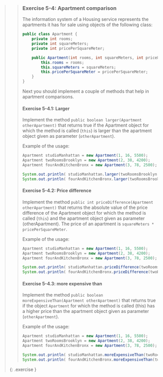 >> ### Exercise 5-4: Apartment comparison
>>
>> The information system of a Housing service represents the apartments it has for sale using objects of the following class:
>>
>>```java
>> public class Apartment {
>>     private int rooms;
>>     private int squareMeters;
>>     private int pricePerSquareMeter;
>>
>>     public Apartment(int rooms, int squareMeters, int pricePerSquareMeter){
>>         this.rooms = rooms;
>>         this.squareMeters = squareMeters;
>>         this.pricePerSquareMeter = pricePerSquareMeter;
>>     }
>> }
>>```
>>
>> Next you should implement a couple of methods that help in apartment comparisons.
>>
>> #### Exercise 5-4.1: Larger
>>
>> Implement the method `public boolean larger(Apartment otherApartment)` that returns true if the Apartment object for which the method is called (`this`) is larger than the apartment object given as parameter (`otherApartment`).
>>
>> Example of the usage:
>>
>>```java
>> Apartment studioManhattan = new Apartment(1, 16, 5500);
>> Apartment twoRoomsBrooklyn = new Apartment(2, 38, 4200);
>> Apartment fourAndKitchenBronx = new Apartment(3, 78, 2500);
>>
>> System.out.println( studioManhattan.larger(twoRoomsBrooklyn) );       // false
>> System.out.println( fourAndKitchenBronx.larger(twoRoomsBrooklyn) );   // true
>>```
>>
>> #### Exercise 5-4.2: Price difference
>>
>> Implement the method `public int priceDifference(Apartment otherApartment)` that returns the absolute value of the price difference of the Apartment object for which the method is called (`this`) and the apartment object given as parameter (otherApartment). The price of an apartment is `squareMeters * pricePerSquareMeter`.
>>
>> Example of the usage:
>>
>>```java
>> Apartment studioManhattan = new Apartment(1, 16, 5500);
>> Apartment twoRoomsBrooklyn = new Apartment(2, 38, 4200);
>> Apartment fourAndKitchenBronx = new Apartment(3, 78, 2500);
>>
>> System.out.println( studioManhattan.priceDifference(twoRoomsBrooklyn) );        // 71600
>> System.out.println( fourAndKitchenBronx.priceDifference(twoRoomsBrooklyn) );    // 35400
>>```
>>
>> #### Exercise 5-4.3: more expensive than
>>
>> Implement the method `public boolean moreExpensiveThan(Apartment otherApartment)` that returns true if the object `Apartment` for which the method is called (this) has a higher price than the apartment object given as parameter (`otherApartment`).
>>
>> Example of the usage:
>>
>>```java
>> Apartment studioManhattan = new Apartment(1, 16, 5500);
>> Apartment twoRoomsBrooklyn = new Apartment(2, 38, 4200);
>> Apartment fourAndKitchenBronx = new Apartment(3, 78, 2500);
>>
>> System.out.println( studioManhattan.moreExpensiveThan(twoRoomsBrooklyn) );       // false
>> System.out.println( fourAndKitchenBronx.moreExpensiveThan(twoRoomsBrooklyn) );   // true
>>```
>>
>{: .exercise }